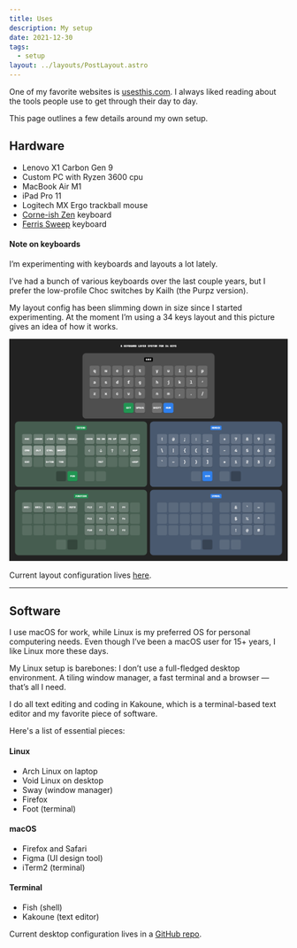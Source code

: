 ```yaml
---
title: Uses
description: My setup
date: 2021-12-30
tags:
  - setup
layout: ../layouts/PostLayout.astro
---
```


One of my favorite websites is [usesthis.com](https://usesthis.com/). I always
liked reading about the tools people use to get through their day to day.

This page outlines a few details around my own setup.

## Hardware

- Lenovo X1 Carbon Gen 9
- Custom PC with Ryzen 3600 cpu
- MacBook Air M1
- iPad Pro 11
- Logitech MX Ergo trackball mouse
- [Corne-ish Zen][corneish] keyboard
- [Ferris Sweep][sweep] keyboard

[corneish]: https://lowprokb.ca/products/corne-ish-zen-2
[sweep]: https://github.com/davidphilipbarr/Sweep

#### Note on keyboards

I’m experimenting with keyboards and layouts a lot lately.

I’ve had a bunch of various keyboards over the last couple years, but I prefer
the low-profile Choc switches by Kailh (the Purpz version).

My layout config has been slimming down in size since I started experimenting.
At the moment I’m using a 34 keys layout and this picture gives an idea of how
it works.

[![34 keys](https://raw.githubusercontent.com/kkga/zmk-config/8dca556f29d930dd6b40fbb823cf11ec9c70bd71/34keys.png)](https://raw.githubusercontent.com/kkga/zmk-config/8dca556f29d930dd6b40fbb823cf11ec9c70bd71/34keys.png)

Current layout configuration lives [here](https://github.com/kkga/zmk-config).

---

## Software

I use macOS for work, while Linux is my preferred OS for personal computering
needs. Even though I’ve been a macOS user for 15+ years, I like Linux more these
days.

My Linux setup is barebones: I don’t use a full-fledged desktop environment. A
tiling window manager, a fast terminal and a browser — that’s all I need.

I do all text editing and coding in Kakoune, which is a terminal-based text
editor and my favorite piece of software.

Here's a list of essential pieces:

#### Linux

- Arch Linux on laptop
- Void Linux on desktop
- Sway (window manager)
- Firefox
- Foot (terminal)

#### macOS

- Firefox and Safari
- Figma (UI design tool)
- iTerm2 (terminal)

#### Terminal

- Fish (shell)
- Kakoune (text editor)

Current desktop configuration lives in a
[GitHub repo](https://github.com/kkga/config).
